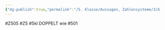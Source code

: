 ```yaml
---
{"dg-publish":true,"permalink":"/5. Klasse/Aussagen, Zahlensysteme/Ich kann mit Zahlenmengen (ℕ, ℤ, ℚ, 𝕀, ℝ) umgehen./"}
---
```


#Z505 #Z5 #5kl
DOPPELT wie #501